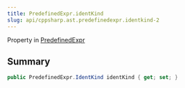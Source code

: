 ```yaml
---
title: PredefinedExpr.identKind
slug: api/cppsharp.ast.predefinedexpr.identkind-2
---
```

Property in [PredefinedExpr](/api/cppsharp/ast/predefinedexpr)

## Summary



```csharp
public PredefinedExpr.IdentKind identKind { get; set; }
```

